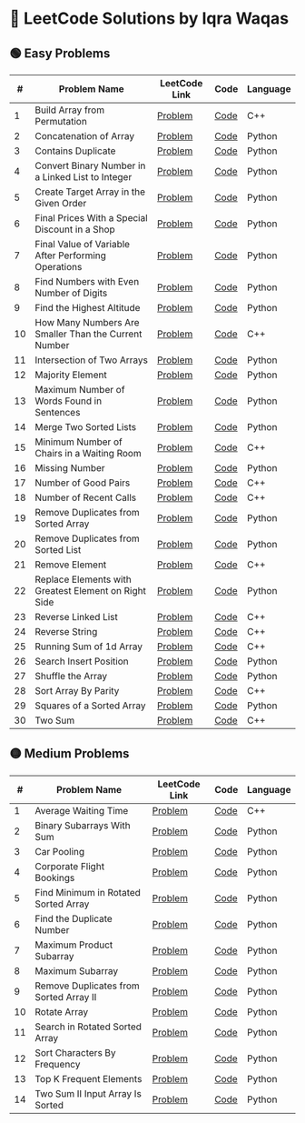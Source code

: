 # 📘 LeetCode Solutions by Iqra Waqas

## 🟢 Easy Problems

| # | Problem Name | LeetCode Link | Code | Language |
|---|--------------|----------------|------|----------|
| 1 | Build Array from Permutation | [Problem](https://leetcode.com/problems/-build-array-from-permutation/) | [Code](https://github.com/iqra156/leetcode-solutions/blob/main/[Easy]_Build_Array_from_Permutation.cpp) | C++ |
| 2 | Concatenation of Array | [Problem](https://leetcode.com/problems/-concatenation-of-array/) | [Code](https://github.com/iqra156/leetcode-solutions/blob/main/[Easy]_Concatenation_of_Array.py) | Python |
| 3 | Contains Duplicate | [Problem](https://leetcode.com/problems/-contains-duplicate/) | [Code](https://github.com/iqra156/leetcode-solutions/blob/main/[Easy]_Contains_Duplicate.py) | Python |
| 4 | Convert Binary Number in a Linked List to Integer | [Problem](https://leetcode.com/problems/-convert-binary-number-in-a-linked-list-to-integer/) | [Code](https://github.com/iqra156/leetcode-solutions/blob/main/[Easy]_Convert_Binary_Number_in_a_Linked_List_to_Integer.py) | Python |
| 5 | Create Target Array in the Given Order | [Problem](https://leetcode.com/problems/-create-target-array-in-the-given-order/) | [Code](https://github.com/iqra156/leetcode-solutions/blob/main/[Easy]_Create_Target_Array_in_the_Given_Order.py) | Python |
| 6 | Final Prices With a Special Discount in a Shop | [Problem](https://leetcode.com/problems/-final-prices-with-a-special-discount-in-a-shop/) | [Code](https://github.com/iqra156/leetcode-solutions/blob/main/[Easy]_Final_Prices_With_a_Special_Discount_in_a_Shop.py) | Python |
| 7 | Final Value of Variable After Performing Operations | [Problem](https://leetcode.com/problems/-final-value-of-variable-after-performing-operations/) | [Code](https://github.com/iqra156/leetcode-solutions/blob/main/[Easy]_Final_Value_of_Variable_After_Performing_Operations.py) | Python |
| 8 | Find Numbers with Even Number of Digits | [Problem](https://leetcode.com/problems/-find-numbers-with-even-number-of-digits/) | [Code](https://github.com/iqra156/leetcode-solutions/blob/main/[Easy]_Find_Numbers_with_Even_Number_of_Digits.py) | Python |
| 9 | Find the Highest Altitude | [Problem](https://leetcode.com/problems/-find-the-highest-altitude/) | [Code](https://github.com/iqra156/leetcode-solutions/blob/main/[Easy]_Find_the_Highest_Altitude.py) | Python |
| 10 | How Many Numbers Are Smaller Than the Current Number | [Problem](https://leetcode.com/problems/-how-many-numbers-are-smaller-than-the-current-number/) | [Code](https://github.com/iqra156/leetcode-solutions/blob/main/[Easy]_How_Many_Numbers_Are_Smaller_Than_the_Current_Number.cpp) | C++ |
| 11 | Intersection of Two Arrays | [Problem](https://leetcode.com/problems/-intersection-of-two-arrays/) | [Code](https://github.com/iqra156/leetcode-solutions/blob/main/[Easy]_Intersection_of_Two_Arrays.py) | Python |
| 12 | Majority Element | [Problem](https://leetcode.com/problems/-majority-element/) | [Code](https://github.com/iqra156/leetcode-solutions/blob/main/[Easy]_Majority_Element.py) | Python |
| 13 | Maximum Number of Words Found in Sentences | [Problem](https://leetcode.com/problems/-maximum-number-of-words-found-in-sentences/) | [Code](https://github.com/iqra156/leetcode-solutions/blob/main/[Easy]_Maximum_Number_of_Words_Found_in_Sentences.py) | Python |
| 14 | Merge Two Sorted Lists | [Problem](https://leetcode.com/problems/-merge-two-sorted-lists/) | [Code](https://github.com/iqra156/leetcode-solutions/blob/main/[Easy]_Merge_Two_Sorted_Lists.py) | Python |
| 15 | Minimum Number of Chairs in a Waiting Room | [Problem](https://leetcode.com/problems/-minimum-number-of-chairs-in-a-waiting-room/) | [Code](https://github.com/iqra156/leetcode-solutions/blob/main/[Easy]_Minimum_Number_of_Chairs_in_a_Waiting_Room.cpp) | C++ |
| 16 | Missing Number | [Problem](https://leetcode.com/problems/-missing-number/) | [Code](https://github.com/iqra156/leetcode-solutions/blob/main/[Easy]_Missing_Number.py) | Python |
| 17 | Number of Good Pairs | [Problem](https://leetcode.com/problems/-number-of-good-pairs/) | [Code](https://github.com/iqra156/leetcode-solutions/blob/main/[Easy]_Number_of_Good_Pairs.cpp) | C++ |
| 18 | Number of Recent Calls | [Problem](https://leetcode.com/problems/-number-of-recent-calls/) | [Code](https://github.com/iqra156/leetcode-solutions/blob/main/[Easy]_Number_of_Recent_Calls.cpp) | C++ |
| 19 | Remove Duplicates from Sorted Array | [Problem](https://leetcode.com/problems/-remove-duplicates-from-sorted-array/) | [Code](https://github.com/iqra156/leetcode-solutions/blob/main/[Easy]_Remove_Duplicates_from_Sorted_Array.py) | Python |
| 20 | Remove Duplicates from Sorted List | [Problem](https://leetcode.com/problems/-remove-duplicates-from-sorted-list/) | [Code](https://github.com/iqra156/leetcode-solutions/blob/main/[Easy]_Remove_Duplicates_from_Sorted_List.py) | Python |
| 21 | Remove Element | [Problem](https://leetcode.com/problems/-remove-element/) | [Code](https://github.com/iqra156/leetcode-solutions/blob/main/[Easy]_Remove_Element.cpp) | C++ |
| 22 | Replace Elements with Greatest Element on Right Side | [Problem](https://leetcode.com/problems/-replace-elements-with-greatest-element-on-right-side/) | [Code](https://github.com/iqra156/leetcode-solutions/blob/main/[Easy]_Replace_Elements_with_Greatest_Element_on_Right_Side.py) | Python |
| 23 | Reverse Linked List | [Problem](https://leetcode.com/problems/-reverse-linked-list/) | [Code](https://github.com/iqra156/leetcode-solutions/blob/main/[Easy]_Reverse_Linked_List.cpp) | C++ |
| 24 | Reverse String | [Problem](https://leetcode.com/problems/-reverse-string/) | [Code](https://github.com/iqra156/leetcode-solutions/blob/main/[Easy]_Reverse_String.cpp) | C++ |
| 25 | Running Sum of 1d Array | [Problem](https://leetcode.com/problems/-running-sum-of-1d-array/) | [Code](https://github.com/iqra156/leetcode-solutions/blob/main/[Easy]_Running_Sum_of_1d_Array.cpp) | C++ |
| 26 | Search Insert Position | [Problem](https://leetcode.com/problems/-search-insert-position/) | [Code](https://github.com/iqra156/leetcode-solutions/blob/main/[Easy]_Search_Insert_Position.py) | Python |
| 27 | Shuffle the Array | [Problem](https://leetcode.com/problems/-shuffle-the-array/) | [Code](https://github.com/iqra156/leetcode-solutions/blob/main/[Easy]_Shuffle_the_Array.py) | Python |
| 28 | Sort Array By Parity | [Problem](https://leetcode.com/problems/-sort-array-by-parity/) | [Code](https://github.com/iqra156/leetcode-solutions/blob/main/[Easy]_Sort_Array_By_Parity.cpp) | C++ |
| 29 | Squares of a Sorted Array | [Problem](https://leetcode.com/problems/-squares-of-a-sorted-array/) | [Code](https://github.com/iqra156/leetcode-solutions/blob/main/[Easy]_Squares_of_a_Sorted_Array.py) | Python |
| 30 | Two Sum | [Problem](https://leetcode.com/problems/-two-sum/) | [Code](https://github.com/iqra156/leetcode-solutions/blob/main/[Easy]_Two_Sum.cpp) | C++ |

## 🟡 Medium Problems

| # | Problem Name | LeetCode Link | Code | Language |
|---|--------------|----------------|------|----------|
| 1 | Average Waiting Time | [Problem](https://leetcode.com/problems/-average-waiting-time/) | [Code](https://github.com/iqra156/leetcode-solutions/blob/main/[Medium]_Average_Waiting_Time.cpp) | C++ |
| 2 | Binary Subarrays With Sum | [Problem](https://leetcode.com/problems/-binary-subarrays-with-sum/) | [Code](https://github.com/iqra156/leetcode-solutions/blob/main/[Medium]_Binary_Subarrays_With_Sum.py) | Python |
| 3 | Car Pooling | [Problem](https://leetcode.com/problems/-car-pooling/) | [Code](https://github.com/iqra156/leetcode-solutions/blob/main/[Medium]_Car_Pooling.py) | Python |
| 4 | Corporate Flight Bookings | [Problem](https://leetcode.com/problems/-corporate-flight-bookings/) | [Code](https://github.com/iqra156/leetcode-solutions/blob/main/[Medium]_Corporate_Flight_Bookings.py) | Python |
| 5 | Find Minimum in Rotated Sorted Array | [Problem](https://leetcode.com/problems/-find-minimum-in-rotated-sorted-array/) | [Code](https://github.com/iqra156/leetcode-solutions/blob/main/[Medium]_Find_Minimum_in_Rotated_Sorted_Array.py) | Python |
| 6 | Find the Duplicate Number | [Problem](https://leetcode.com/problems/-find-the-duplicate-number/) | [Code](https://github.com/iqra156/leetcode-solutions/blob/main/[Medium]_Find_the_Duplicate_Number.py) | Python |
| 7 | Maximum Product Subarray | [Problem](https://leetcode.com/problems/-maximum-product-subarray/) | [Code](https://github.com/iqra156/leetcode-solutions/blob/main/[Medium]_Maximum_Product_Subarray.py) | Python |
| 8 | Maximum Subarray | [Problem](https://leetcode.com/problems/-maximum-subarray/) | [Code](https://github.com/iqra156/leetcode-solutions/blob/main/[Medium]_Maximum_Subarray.py) | Python |
| 9 | Remove Duplicates from Sorted Array II | [Problem](https://leetcode.com/problems/-remove-duplicates-from-sorted-array-ii/) | [Code](https://github.com/iqra156/leetcode-solutions/blob/main/[Medium]_Remove_Duplicates_from_Sorted_Array_II.py) | Python |
| 10 | Rotate Array | [Problem](https://leetcode.com/problems/-rotate-array/) | [Code](https://github.com/iqra156/leetcode-solutions/blob/main/[Medium]_Rotate_Array.py) | Python |
| 11 | Search in Rotated Sorted Array | [Problem](https://leetcode.com/problems/-search-in-rotated-sorted-array/) | [Code](https://github.com/iqra156/leetcode-solutions/blob/main/[Medium]_Search_in_Rotated_Sorted_Array.py) | Python |
| 12 | Sort Characters By Frequency | [Problem](https://leetcode.com/problems/-sort-characters-by-frequency/) | [Code](https://github.com/iqra156/leetcode-solutions/blob/main/[Medium]_Sort_Characters_By_Frequency.py) | Python |
| 13 | Top K Frequent Elements | [Problem](https://leetcode.com/problems/-top-k-frequent-elements/) | [Code](https://github.com/iqra156/leetcode-solutions/blob/main/[Medium]_Top_K_Frequent_Elements.py) | Python |
| 14 | Two Sum II   Input Array Is Sorted | [Problem](https://leetcode.com/problems/-two-sum-ii---input-array-is-sorted/) | [Code](https://github.com/iqra156/leetcode-solutions/blob/main/[Medium]_Two_Sum_II___Input_Array_Is_Sorted.py) | Python |

